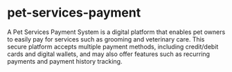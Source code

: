 # pet-services-payment
A Pet Services Payment System is a digital platform that enables pet owners to easily pay for services such as grooming and veterinary care. This secure platform accepts multiple payment methods, including credit/debit cards and digital wallets, and may also offer features such as recurring payments and payment history tracking.
